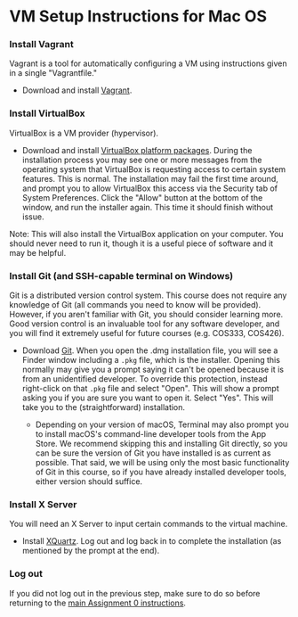 # VM Setup Instructions for Mac OS

### Install Vagrant

Vagrant is a tool for automatically configuring a VM using instructions given in a
single "Vagrantfile."

* Download and install [Vagrant](https://www.vagrantup.com/downloads.html).

### Install VirtualBox

VirtualBox is a VM provider (hypervisor).

* Download and install [VirtualBox platform packages](https://www.virtualbox.org/wiki/Downloads).
  During the installation process you may see one or more messages from the
  operating system that VirtualBox is requesting access to certain system features.
  This is normal. The installation may fail the first time around, and prompt you
  to allow VirtualBox this access via the Security tab of System Preferences.
  Click the "Allow" button at the bottom of the window, and run the installer again.
  This time it should finish without issue.

Note: This will also install the VirtualBox application on your computer.
You should never need to run it, though it is a useful piece of software and it
may be helpful.

### Install Git (and SSH-capable terminal on Windows)

Git is a distributed version control system. This course does not require any
knowledge of Git (all commands you need to know will be provided). However, if
you aren't familiar with Git, you should consider learning more. Good version
control is an invaluable tool for any software developer, and you will find it
extremely useful for future courses (e.g. COS333, COS426).

* Download [Git](https://git-scm.com/downloads).
  When you open the .dmg installation file, you will see a Finder window including
  a `.pkg` file, which is the installer. Opening this normally may give you a
  prompt saying it can't be opened because it is from an unidentified developer.
  To override this protection, instead right-click on that `.pkg` file and select
  "Open". This will show a prompt asking you if you are sure you want to open it.
  Select "Yes". This will take you to the (straightforward) installation.

  * Depending on your version of macOS, Terminal may also prompt you to install
    macOS's command-line developer tools from the App Store. We recommend skipping
    this and installing Git directly, so you can be sure the version of Git you
    have installed is as current as possible. That said, we will be using only
    the most basic functionality of Git in this course, so if you have already
    installed developer tools, either version should suffice.

### Install X Server

You will need an X Server to input certain commands to the virtual machine.

* Install [XQuartz](https://www.xquartz.org/).
  Log out and log back in to complete the installation
  (as mentioned by the prompt at the end).

### Log out

If you did not log out in the previous step, make sure to do so before returning
to the [main Assignment 0 instructions](README.md).

